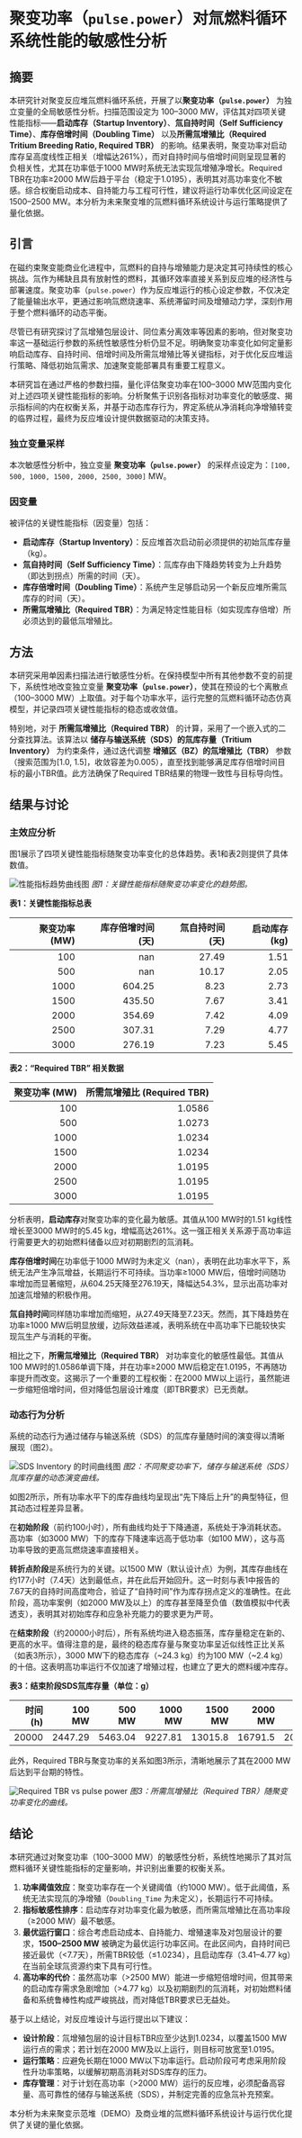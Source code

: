 # 聚变功率（`pulse.power`）对氚燃料循环系统性能的敏感性分析

## 摘要

本研究针对聚变反应堆氚燃料循环系统，开展了以**聚变功率（`pulse.power`）** 为独立变量的全局敏感性分析。扫描范围设定为 100–3000 MW，评估其对四项关键性能指标——**启动库存（Startup Inventory）**、**氚自持时间（Self Sufficiency Time）**、**库存倍增时间（Doubling Time）** 以及**所需氚增殖比（Required Tritium Breeding Ratio, Required TBR）** 的影响。结果表明，聚变功率对启动库存呈高度线性正相关（增幅达261%），而对自持时间与倍增时间则呈现显著的负相关性，尤其在功率低于1000 MW时系统无法实现氚增殖净增长。Required TBR在功率≥2000 MW后趋于平台（稳定于1.0195），表明其对高功率变化不敏感。综合权衡启动成本、自持能力与工程可行性，建议将运行功率优化区间设定在1500–2500 MW。本分析为未来聚变堆的氚燃料循环系统设计与运行策略提供了量化依据。

## 引言

在磁约束聚变能商业化进程中，氚燃料的自持与增殖能力是决定其可持续性的核心挑战。氚作为稀缺且具有放射性的燃料，其循环效率直接关系到反应堆的经济性与部署速度。聚变功率（`pulse.power`）作为反应堆运行的核心设定参数，不仅决定了能量输出水平，更通过影响氚燃烧速率、系统滞留时间及增殖动力学，深刻作用于整个燃料循环的动态平衡。

尽管已有研究探讨了氚增殖包层设计、同位素分离效率等因素的影响，但对聚变功率这一基础运行参数的系统性敏感性分析仍显不足。明确聚变功率变化如何定量影响启动库存、自持时间、倍增时间及所需氚增殖比等关键指标，对于优化反应堆运行策略、降低初始氚需求、加速聚变能部署具有重要工程意义。

本研究旨在通过严格的参数扫描，量化评估聚变功率在100–3000 MW范围内变化对上述四项关键性能指标的影响。分析聚焦于识别各指标对功率变化的敏感度、揭示指标间的内在权衡关系，并基于动态库存行为，界定系统从净消耗向净增殖转变的临界过程，最终为反应堆设计提供数据驱动的决策支持。

### 独立变量采样

本次敏感性分析中，独立变量 **聚变功率（`pulse.power`）** 的采样点设定为：`[100, 500, 1000, 1500, 2000, 2500, 3000]` MW。

### 因变量

被评估的关键性能指标（因变量）包括：
- **启动库存（Startup Inventory）**：反应堆首次启动前必须提供的初始氚库存量（kg）。
- **氚自持时间（Self Sufficiency Time）**：氚库存由下降趋势转变为上升趋势（即达到拐点）所需的时间（天）。
- **库存倍增时间（Doubling Time）**：系统产生足够启动另一个新反应堆所需氚库存的时间（天）。
- **所需氚增殖比（Required TBR）**：为满足特定性能目标（如实现库存倍增）所必须达到的最低氚增殖比。

## 方法

本研究采用单因素扫描法进行敏感性分析。在保持模型中所有其他参数不变的前提下，系统性地改变独立变量 **聚变功率（`pulse.power`）**，使其在预设的七个离散点（100–3000 MW）上取值。对于每个功率水平，运行完整的氚燃料循环动态仿真模型，并记录四项关键性能指标的稳态或收敛值。

特别地，对于 **所需氚增殖比（Required TBR）** 的计算，采用了一个嵌入式的二分查找算法。该算法以 **储存与输送系统（SDS）的氚库存量（Tritium Inventory）** 为约束条件，通过迭代调整 **增殖区（BZ）的氚增殖比（TBR）** 参数（搜索范围为[1.0, 1.5]，收敛容差为0.005），直至找到能够满足库存倍增时间目标的最小TBR值。此方法确保了Required TBR结果的物理一致性与目标导向性。

## 结果与讨论

### 主效应分析

图1展示了四项关键性能指标随聚变功率变化的总体趋势。表1和表2则提供了具体数值。

![性能指标趋势曲线图](combined_analysis_plots.svg)
*图1：关键性能指标随聚变功率变化的趋势图。*

**表1：关键性能指标总表**

| 聚变功率 (MW) | 库存倍增时间 (天) | 氚自持时间 (天) | 启动库存 (kg) |
|----------------:|------------------:|----------------:|--------------:|
|             100 |               nan |           27.49 |          1.51 |
|             500 |               nan |           10.17 |          2.05 |
|            1000 |            604.25 |            8.23 |          2.73 |
|            1500 |            435.50 |            7.67 |          3.41 |
|            2000 |            354.69 |            7.42 |          4.09 |
|            2500 |            307.31 |            7.29 |          4.77 |
|            3000 |            276.19 |            7.23 |          5.45 |

**表2：“Required TBR” 相关数据**

| 聚变功率 (MW) | 所需氚增殖比 (Required TBR) |
|----------------:|----------------------------:|
|             100 |                      1.0586 |
|             500 |                      1.0273 |
|            1000 |                      1.0234 |
|            1500 |                      1.0234 |
|            2000 |                      1.0195 |
|            2500 |                      1.0195 |
|            3000 |                      1.0195 |

分析表明，**启动库存**对聚变功率的变化最为敏感。其值从100 MW时的1.51 kg线性增长至3000 MW时的5.45 kg，增幅高达261%。这一强正相关关系源于高功率运行需要更大的初始燃料储备以应对初期剧烈的氚消耗。

**库存倍增时间**在功率低于1000 MW时为未定义（nan），表明在此功率水平下，系统无法产生净氚增益，长期运行不可持续。当功率≥1000 MW后，倍增时间随功率增加而显著缩短，从604.25天降至276.19天，降幅达54.3%，显示出高功率对加速氚增殖的积极作用。

**氚自持时间**同样随功率增加而缩短，从27.49天降至7.23天。然而，其下降趋势在功率≥1000 MW后明显放缓，边际效益递减，表明系统在中高功率下已能较快实现氚生产与消耗的平衡。

相比之下，**所需氚增殖比（Required TBR）** 对功率变化的敏感性最低。其值从100 MW时的1.0586单调下降，并在功率≥2000 MW后稳定在1.0195，不再随功率提升而改变。这揭示了一个重要的工程权衡：在2000 MW以上运行，虽然能进一步缩短倍增时间，但对降低包层设计难度（即TBR要求）已无贡献。

### 动态行为分析

系统的动态行为通过储存与输送系统（SDS）的氚库存量随时间的演变得以清晰展现（图2）。

![SDS Inventory 的时间曲线图](sweep_sds_inventory_vs_pulse_power.svg)
*图2：不同聚变功率下，储存与输送系统（SDS）氚库存量的动态演变曲线。*

如图2所示，所有功率水平下的库存曲线均呈现出“先下降后上升”的典型特征，但其动态过程差异显著。

在**初始阶段**（前约100小时），所有曲线均处于下降通道，系统处于净消耗状态。高功率（如3000 MW）下的库存下降速率远高于低功率（如100 MW），这与高功率导致的更高氚燃烧速率直接相关。

**转折点阶段**是系统行为的关键。以1500 MW（默认设计点）为例，其库存曲线在约177小时（7.4天）达到最低点，并在此后开始回升。这一时刻与表1中报告的7.67天的自持时间高度吻合，验证了“自持时间”作为库存拐点定义的准确性。在此阶段，高功率案例（如2000 MW及以上）的库存甚至降至负值（数值模拟中代表透支），表明其对初始库存和应急补充能力的要求更为严苛。

在**结束阶段**（约20000小时后），所有系统均进入稳态振荡，库存量稳定在新的、更高的水平。值得注意的是，最终的稳态库存量与聚变功率呈近似线性正比关系（如表3所示），3000 MW下的稳态库存（~24.3 kg）约为100 MW（~2.4 kg）的十倍。这表明高功率运行不仅加速了增殖过程，也建立了更大的燃料缓冲库存。

**表3：结束阶段SDS氚库存量（单位：g）**

| 时间 (h) | 100 MW | 500 MW | 1000 MW | 1500 MW | 2000 MW | 2500 MW | 3000 MW |
|---------:|-------:|-------:|--------:|--------:|--------:|--------:|--------:|
|    20000 | 2447.29| 5463.04|  9227.81| 13015.8 | 16791.5 | 20567.0 | 24342.6 |

此外，Required TBR与聚变功率的关系如图3所示，清晰地展示了其在2000 MW后达到平台期的特性。

![Required TBR vs pulse power](line_Required_TBR_vs_pulse.power.svg)
*图3：所需氚增殖比（Required TBR）随聚变功率变化的曲线。*

## 结论

本研究通过对聚变功率（100–3000 MW）的敏感性分析，系统性地揭示了其对氚燃料循环关键性能指标的定量影响，并识别出重要的权衡关系。

1.  **功率阈值效应**：聚变功率存在一个关键阈值（约1000 MW）。低于此阈值，系统无法实现氚的净增殖（`Doubling_Time` 为未定义），长期运行不可持续。
2.  **指标敏感性排序**：启动库存对功率变化最为敏感，而所需氚增殖比在高功率段（≥2000 MW）最不敏感。
3.  **最优运行窗口**：综合考虑启动成本、自持能力、增殖速率及对包层设计的要求，**1500–2500 MW** 被确定为最优运行功率区间。在此区间内，自持时间已接近最优（<7.7天），所需TBR较低（≤1.0234），且启动库存（3.41–4.77 kg）在当前全球氚资源约束下具有可行性。
4.  **高功率的代价**：虽然高功率（>2500 MW）能进一步缩短倍增时间，但其带来的启动库存需求急剧增加（>4.77 kg）以及初期剧烈的氚消耗，对初始燃料储备和系统鲁棒性构成严峻挑战，而对降低TBR要求已无益处。

基于以上结论，对反应堆设计与运行提出以下建议：
- **设计阶段**：氚增殖包层的设计目标TBR应至少达到1.0234，以覆盖1500 MW运行点的需求；若计划在2000 MW及以上运行，则目标可放宽至1.0195。
- **运行策略**：应避免长期在1000 MW以下功率运行。启动阶段可考虑采用阶段性升功率策略，以缓解初期高消耗对SDS库存的压力。
- **库存管理**：对于计划在高功率（>2000 MW）运行的反应堆，必须配备高容量、高可靠性的储存与输送系统（SDS），并制定完善的应急氚补充预案。

本分析为未来聚变示范堆（DEMO）及商业堆的氚燃料循环系统设计与运行优化提供了关键的量化依据。